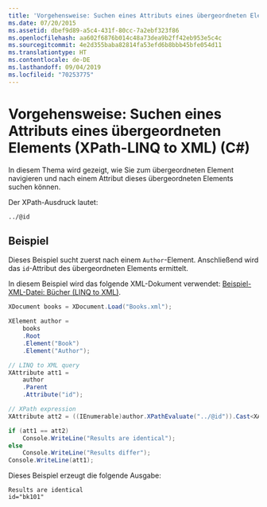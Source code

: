 ```yaml
---
title: 'Vorgehensweise: Suchen eines Attributs eines übergeordneten Elements (XPath-LINQ to XML) (C#)'
ms.date: 07/20/2015
ms.assetid: dbef9d89-a5c4-431f-80cc-7a2ebf323f86
ms.openlocfilehash: aa602f6876b014c48a73dea9b2ff42eb953e5c4c
ms.sourcegitcommit: 4e2d355baba82814fa53efd6b8bbb45bfe054d11
ms.translationtype: HT
ms.contentlocale: de-DE
ms.lasthandoff: 09/04/2019
ms.locfileid: "70253775"
---
```

# <a name="how-to-find-an-attribute-of-the-parent-xpath-linq-to-xml-c"></a>Vorgehensweise: Suchen eines Attributs eines übergeordneten Elements (XPath-LINQ to XML) (C#)

In diesem Thema wird gezeigt, wie Sie zum übergeordneten Element navigieren und nach einem Attribut dieses übergeordneten Elements suchen können.

Der XPath-Ausdruck lautet:

`../@id`

## <a name="example"></a>Beispiel

Dieses Beispiel sucht zuerst nach einem `Author`-Element. Anschließend wird das `id`-Attribut des übergeordneten Elements ermittelt.

In diesem Beispiel wird das folgende XML-Dokument verwendet: [Beispiel-XML-Datei: Bücher (LINQ to XML)](./sample-xml-file-books-linq-to-xml.md).

```csharp
XDocument books = XDocument.Load("Books.xml");

XElement author =
    books
    .Root
    .Element("Book")
    .Element("Author");

// LINQ to XML query
XAttribute att1 =
    author
    .Parent
    .Attribute("id");

// XPath expression
XAttribute att2 = ((IEnumerable)author.XPathEvaluate("../@id")).Cast<XAttribute>().First();

if (att1 == att2)
    Console.WriteLine("Results are identical");
else
    Console.WriteLine("Results differ");
Console.WriteLine(att1);
```

Dieses Beispiel erzeugt die folgende Ausgabe:

```output
Results are identical
id="bk101"
```
